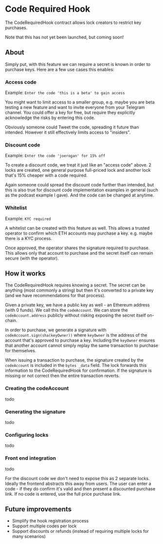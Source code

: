 # Code Required Hook

The CodeRequiredHook contract allows lock creators to restrict key purchases.

Note that this has not yet been launched, but coming soon!

## About

Simply put, with this feature we can require a secret is known in order to purchase keys. Here are a few use cases this enables:

### Access code

Example: `Enter the code 'this is a beta' to gain access`

You might want to limit access to a smaller group, e.g. maybe you are beta testing a new feature and want to invite everyone from your Telegram channel. You could offer a key for free, but require they explicitly acknowledge the risks by entering this code.

Obviously someone could Tweet the code, spreading it future than intended. However it still effectively limits access to "insiders".

### Discount code

Example: `Enter the code 'joerogan' for 15% off`

To create a discount code, we treat it just like an "access code" above. 2 locks are created, one general purpose full-priced lock and another lock that's 15% cheaper with a code required.

Again someone could spread the discount code further than intended, but this is also true for discount code implementation examples in general (such as the podcast example I gave). And the code can be changed at anytime.

### Whitelist

Example: `KYC required`

A whitelist can be created with this feature as well. This allows a trusted operator to confirm which ETH accounts may purchase a key. e.g. maybe there is a KYC process.

Once approved, the operator shares the signature required to purchase. This allows only that account to purchase and the secret itself can remain secure (with the operator).

## How it works

The CodeRequiredHook requires knowing a secret. The secret can be anything (most commonly a string) but then it's converted to a private key (and we have recommendations for that process).

Given a private key, we have a public key as well - an Ethereum address (with 0 funds). We call this the `codeAccount`.  We can store the `codeAccount.address` publicly without risking exposing the secret itself on-chain.

In order to purchase, we generate a signature with `codeAccount.sign(sha(keyOwner))` where `keyOwner` is the address of the account that's approved to purchase a key. Including the `keyOwner` ensures that another account cannot simply replay the same transaction to purchase for themselves.

When issuing a transaction to purchase, the signature created by the `codeAccount` is included in the `bytes _data` field. The lock forwards this information to the CodeRequiredHook for confirmation. If the signature is missing or not correct then the entire transaction reverts.

### Creating the codeAccount

todo

### Generating the signature

todo

### Configuring locks

todo

### Front end integration

todo

For the discount code we don't need to expose this as 2 separate locks. Ideally the frontend abstracts this away from users. The user can enter a code - if they do confirm it's valid and then present a discounted purchase link. If no code is entered, use the full price purchase link.

## Future improvements

 - Simplify the hook registration process
 - Support multiple codes per lock
 - Support discounts or refunds (instead of requiring multiple locks for many scenarios)